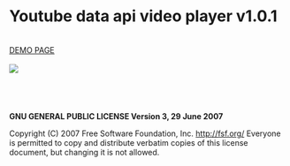 # Youtube data api video player v1.0.1

<br />
<a href="https://zsoltkiraly.com/developments/youtube-data-api-video-player/" target="_blank">DEMO PAGE</a><br /><br />

<img src="http://zsoltkiraly.com/developments/_images/youtube-data-api-video-player.jpg">


#
<br />

<b>GNU GENERAL PUBLIC LICENSE Version 3, 29 June 2007</b>

Copyright (C) 2007 Free Software Foundation, Inc. <http://fsf.org/>
Everyone is permitted to copy and distribute verbatim copies of this license document, but changing it is not allowed.

